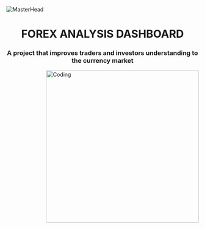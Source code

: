 ![MasterHead](https://www.ironfx.com/wp-content/uploads/2023/07/leverage-calculate.gif)
<h1 align="center">FOREX ANALYSIS DASHBOARD</h1>
<h3 align="center">A project that improves traders and investors understanding to the currency market </h3>
<img align="right" alt="Coding" width="400" src="https://www.ironfx.com/wp-content/uploads/2023/07/leverage-calculate.gif">
